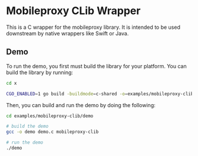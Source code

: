 # Mobileproxy CLib Wrapper

This is a C wrapper for the mobileproxy library. It is intended to be used downstream by native wrappers like Swift or Java.

## Demo

To run the demo, you first must build the library for your platform. You can build the library by running:

```bash
cd x

CGO_ENABLED=1 go build -buildmode=c-shared -o=examples/mobileproxy-clib/demo/mobileproxy-clib ./examples/mobileproxy-clib
```

Then, you can build and run the demo by doing the following:

```bash
cd examples/mobileproxy-clib/demo

# build the demo
gcc -o demo demo.c mobileproxy-clib

# run the demo
./demo
```
